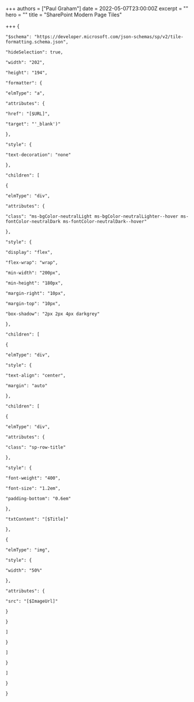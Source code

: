 +++
authors = ["Paul Graham"]
date = 2022-05-07T23:00:00Z
excerpt = ""
hero = ""
title = "SharePoint Modern Page Tiles"

+++
    { 
    
    "$schema": "https://developer.microsoft.com/json-schemas/sp/v2/tile-formatting.schema.json", 
    
    "hideSelection": true, 
    
    "width": "202", 
    
    "height": "194", 
    
    "formatter": { 
    
    "elmType": "a", 
    
    "attributes": { 
    
    "href": "[$URL]", 
    
    "target": "'_blank')" 
    
    }, 
    
    "style": { 
    
    "text-decoration": "none" 
    
    }, 
    
    "children": [ 
    
    { 
    
    "elmType": "div", 
    
    "attributes": { 
    
    "class": "ms-bgColor-neutralLight ms-bgColor-neutralLighter--hover ms-fontColor-neutralDark ms-fontColor-neutralDark--hover" 
    
    }, 
    
    "style": { 
    
    "display": "flex", 
    
    "flex-wrap": "wrap", 
    
    "min-width": "200px", 
    
    "min-height": "180px", 
    
    "margin-right": "10px", 
    
    "margin-top": "10px", 
    
    "box-shadow": "2px 2px 4px darkgrey" 
    
    }, 
    
    "children": [ 
    
    { 
    
    "elmType": "div", 
    
    "style": { 
    
    "text-align": "center", 
    
    "margin": "auto" 
    
    }, 
    
    "children": [ 
    
    { 
    
    "elmType": "div", 
    
    "attributes": { 
    
    "class": "sp-row-title" 
    
    }, 
    
    "style": { 
    
    "font-weight": "400", 
    
    "font-size": "1.2em", 
    
    "padding-bottom": "0.6em" 
    
    }, 
    
    "txtContent": "[$Title]" 
    
    }, 
    
    { 
    
    "elmType": "img", 
    
    "style": { 
    
    "width": "50%" 
    
    }, 
    
    "attributes": { 
    
    "src": "[$ImageUrl]" 
    
    } 
    
    } 
    
    ] 
    
    } 
    
    ] 
    
    } 
    
    ] 
    
    } 
    
    } 